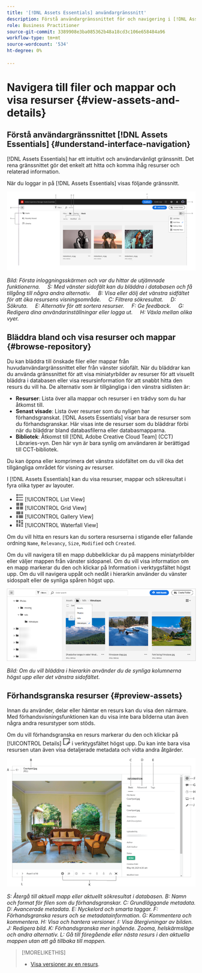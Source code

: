```yaml
---
title: '[!DNL Assets Essentials] användargränssnitt'
description: Förstå användargränssnittet för och navigering i [!DNL Assets Essentials].
role: Business Practitioner
source-git-commit: 3389908e3ba085362b48a18cd3c106e658484a96
workflow-type: tm+mt
source-wordcount: '534'
ht-degree: 0%

---
```



# Navigera till filer och mappar och visa resurser {#view-assets-and-details}

<!-- TBD: Give screenshots of all views with many assets. Zoom out to showcase how the thumbnails/tiles flow on the UI in different views. -->

<!-- TBD: The options in left sidebar may change. Shared with me and Shared by me are missing for now. Update this section as UI is updated. -->

## Förstå användargränssnittet [!DNL Assets Essentials] {#understand-interface-navigation}

[!DNL Assets Essentials] har ett intuitivt och användarvänligt gränssnitt. Det rena gränssnittet gör det enkelt att hitta och komma ihåg resurser och relaterad information.

När du loggar in på [!DNL Assets Essentials] visas följande gränssnitt.

<!-- TBD: Update this screenshot. Remove top bar. Remove 2 labels from top bar. -->

![[!DNL Assets Essentials] användargränssnitt](assets/essentials-interface1.png)

*Bild: Första inloggningsskärmen och var du hittar de utjämnade funktionerna.*
     *S: Med vänster sidofält kan du bläddra i databasen och få tillgång till några andra alternativ.*
     *B: Visa eller dölj det vänstra sidfältet för att öka resursens visningsområde.*
     *C: Filtrera sökresultat.*
     *D: Sökruta.*
     *E: Alternativ för att sortera resurser.*
     *F: Ge feedback.*
     *G: Redigera dina användarinställningar eller logga ut.*
     *H: Växla mellan olika vyer.*

<!-- TBD: Need an embedded video here with narration. It has to be hosted on MPC to be embeddable. -->

## Bläddra bland och visa resurser och mappar {#browse-repository}

Du kan bläddra till önskade filer eller mappar från huvudanvändargränssnittet eller från vänster sidofält. När du bläddrar kan du använda gränssnittet för att visa miniatyrbilder av resurser för att visuellt bläddra i databasen eller visa resursinformation för att snabbt hitta den resurs du vill ha. De alternativ som är tillgängliga i den vänstra sidlisten är:

* **Resurser**: Lista över alla mappar och resurser i en trädvy som du har åtkomst till.
* **Senast visade**: Lista över resurser som du nyligen har förhandsgranskat. [!DNL Assets Essentials] visar bara de resurser som du förhandsgranskar. Här visas inte de resurser som du bläddrar förbi när du bläddrar bland databasfilerna eller databasmapparna.
* **Bibliotek**: Åtkomst till  [!DNL Adobe Creative Cloud Team] (CCT) Libraries-vyn. Den här vyn är bara synlig om användaren är berättigad till CCT-bibliotek.

<!-- TBD: My Work Space shows task inbox and it is not visible on AEM Cloud Demos as of now. It is the source of truth server hence not documenting My Work Space option for now.
-->

Du kan öppna eller komprimera det vänstra sidofältet om du vill öka det tillgängliga området för visning av resurser.

I [!DNL Assets Essentials] kan du visa resurser, mappar och sökresultat i fyra olika typer av layouter.

* ![ikon för listvy](assets/do-not-localize/list-view.png) [!UICONTROL List View]
* ![ikon för stödrastervyn](assets/do-not-localize/grid-view.png) [!UICONTROL Grid View]
* ![gallerivy, ikon](assets/do-not-localize/gallery-view.png) [!UICONTROL Gallery View]
* ![ikon för vattenfallsvy](assets/do-not-localize/waterfall-view.png) [!UICONTROL Waterfall View]

Om du vill hitta en resurs kan du sortera resurserna i stigande eller fallande ordning `Name`, `Relevancy`, `Size`, `Modified` och `Created`.

Om du vill navigera till en mapp dubbelklickar du på mappens miniatyrbilder eller väljer mappen från vänster sidopanel. Om du vill visa information om en mapp markerar du den och klickar på Information i verktygsfältet högst upp. Om du vill navigera uppåt och nedåt i hierarkin använder du vänster sidospalt eller de synliga spåren högst upp.

![Bläddra bland mappar](assets/browsing-folders.png)

*Bild: Om du vill bläddra i hierarkin använder du de synliga kolumnerna högst upp eller det vänstra sidofältet.*

## Förhandsgranska resurser {#preview-assets}

Innan du använder, delar eller hämtar en resurs kan du visa den närmare. Med förhandsvisningsfunktionen kan du visa inte bara bilderna utan även några andra resurstyper som stöds.

Om du vill förhandsgranska en resurs markerar du den och klickar på [!UICONTROL Details] ![informationsikonen](assets/do-not-localize/edit-in-icon.png) i verktygsfältet högst upp. Du kan inte bara visa resursen utan även visa detaljerade metadata och vidta andra åtgärder.

![Förhandsgranska en resurs](assets/preview-asset.png)

*S: Återgå till aktuell mapp eller aktuellt sökresultat i databasen.*
*B: Namn och format för filen som du förhandsgranskar.*
*C: Grundläggande metadata.*
*D: Avancerade metadata.*
*E: Nyckelord och smarta taggar.*
*F: Förhandsgranska resurs och se metadatainformation.*
*G: Kommentera och kommentera.*
*H: Visa och hantera versioner.*
*I: Visa återgivningar av bilden.*
*J: Redigera bild.*
*K: Förhandsgranska mer ingående. Zooma, helskärmsläge och andra alternativ.*
*L: Gå till föregående eller nästa resurs i den aktuella mappen utan att gå tillbaka till mappen.*

<!-- TBD: Describe the options.

Explicitly previewed assets are displayed as recently viewed assets. Give screenshot of this.
Other use cases after previewing.

-->

>[!MORELIKETHIS]
>
>* [Visa versioner av en resurs](/help/manage-organize.md#view-versions).

